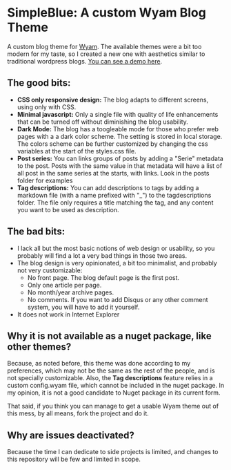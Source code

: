 # SimpleBlue: A custom Wyam Blog Theme

A custom blog theme for [Wyam](http://Wyam.io). The available themes were a bit too modern for my taste, so I created a new one with aesthetics similar to traditional wordpress blogs. [You can see a demo here](https://macn1981.github.io/SimpleBlue_WyamBlogTheme/). 

## The good bits:

 - **CSS only responsive design:** The blog adapts to different screens, using only with CSS.
 - **Minimal javascript:** Only a single file with quality of life enhancements that can be turned off without diminishing the blog usability. 
 - **Dark Mode:** The blog has a toogleable mode for those who prefer web pages with a a dark color scheme. The setting is stored in local storage. The colors scheme can be further customized by changing the css variables at the start of the styles.css file.
 - **Post series:** You can links groups of posts by adding a "Serie" metadata to the post. Posts with the same value in that metadata will have a list of all post in the same series at the starts, with links. Look in the posts folder for examples
 - **Tag descriptions:** You can add descriptions to tags by adding a markdown file (with a name prefixed with "_") to the tagdescriptions folder. The file only requires a title matching the tag, and any content you want to be used as description. 


## The bad bits:

  - I lack all but the most basic notions of web design or usability, so you probably will find a lot a very bad things in those two areas. 
  - The blog design is very opinionated, a bit too minimalist, and probably not very customizable:
	  - No front page. The blog default page is the first post. 
	  - Only one article per page.
	  - No month/year archive pages.
	  - No comments. If you want to add Disqus or any other comment system, you will have to add it yourself.  	
  - It does not work in Internet Explorer
  
## Why it is not available as a nuget package, like other themes?

Because, as noted before, this theme was done according to my preferences, which may not be the same as the rest of the people, and is not specially customizable. Also, the **Tag descriptions** feature relies in a custom config.wyam file, which cannot be included in the nuget package. In my opinion, it is not a good candidate to Nuget package in its current form. 

That said, if you think you can manage to get a usable Wyam theme out of this mess, by all means, fork the project and do it. 

## Why are issues deactivated?

Because the time I can dedicate to side projects is limited, and changes to this repository will be few and limited in scope.
